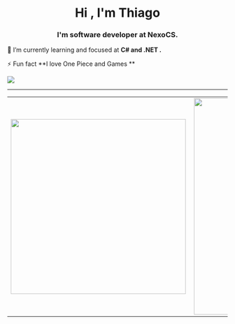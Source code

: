 <h1 align="center">Hi , I'm Thiago</h1>
<h3 align="center">I'm software developer at NexoCS.</h3>

🌱 I’m currently learning and focused at **C# and .NET .**

⚡ Fun fact **I love One Piece and Games **


  <a href="https://www.linkedin.com/in/thiago-alves-555704211" target="_blank"><img src="https://img.shields.io/badge/-LinkedIn-%230077B5?style=for-the-badge&logo=linkedin&logoColor=white" target="_blank"></a> 




---


<center>
  <table>
    <tr>
        <td><img width="400px" align="left" src="https://github-readme-stats.vercel.app/api/top-langs/?username=ThiagoAlSouza&hide=html,css,hack,ejs&layout=compact&show_icons=true&theme=ocean_dark" /></td>
        <td><img width="495px" align="left" src="https://github-readme-stats.vercel.app/api?username=ThiagoAlSouza&hide=contribs&show_icons=true&theme=ocean_dark" /></td>
    </tr>   
  </table>
</center>  
